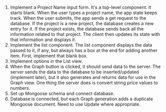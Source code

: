 1. Implement a Project Name input form. It's a top-level component. It starts blank. When the user types a project name, the app state keeps track.
When the user submits, the app sends a get request to the database. If the project is a new project, the database creates a new entry for it. If the project exists, the database sends back all the information related to that project. The client then updates its state with that information and displays it.
2. Implement the list component. The list component displays the data passed to it, if any, but always has a box at the end for adding another item.  First, implement that blank box.
3. Implement options in the List view.
4. When the Graph button is clicked, it should send data to the server. The server sends the data to the database to be inserted/updated (implement later), but it also generates and returns data for use in the Graph view. One thing the server does is convert string price values to numbers.
5. Set up Mongoose schema and connect database.
6. Database is connected, but each Graph generation adds a duplicate Mongoose document. Need to use Update where appropriate.